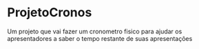 # ProjetoCronos
Um projeto que vai fazer um cronometro fisico para ajudar os apresentadores a saber o tempo restante de suas apresentações
